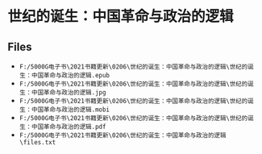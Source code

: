 # 世纪的诞生：中国革命与政治的逻辑

## Files

- `F:/5000G电子书\2021书籍更新\0206\世纪的诞生：中国革命与政治的逻辑\世纪的诞生：中国革命与政治的逻辑.epub`
- `F:/5000G电子书\2021书籍更新\0206\世纪的诞生：中国革命与政治的逻辑\世纪的诞生：中国革命与政治的逻辑.jpg`
- `F:/5000G电子书\2021书籍更新\0206\世纪的诞生：中国革命与政治的逻辑\世纪的诞生：中国革命与政治的逻辑.mobi`
- `F:/5000G电子书\2021书籍更新\0206\世纪的诞生：中国革命与政治的逻辑\世纪的诞生：中国革命与政治的逻辑.pdf`
- `F:/5000G电子书\2021书籍更新\0206\世纪的诞生：中国革命与政治的逻辑\files.txt`
